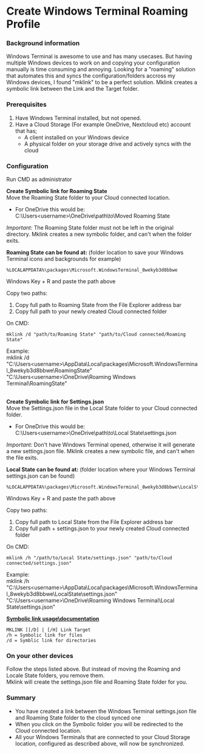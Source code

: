 <h1>Create Windows Terminal Roaming Profile</h1>
<h3>Background information</h3>
Windows Terminal is awesome to use and has many usecases. But having multiple Windows devices to work on and copying your configuration manually is time consuming and annoying. 
Looking for a "roaming" solution that automates this and syncs the configuration/folders accross my Windows devices, I found "mklink" to be a perfect solution.
Mklink creates a symbolic link between the Link and the Target folder.

<h3>Prerequisites</h3>

1. Have Windows Terminal installed, but not opened.
1. Have a Cloud Storage (For example OneDrive, Nextcloud etc) account that has; 
   - A client installed on your Windows device
   - A physical folder on your storage drive and actively syncs with the cloud

<h3>Configuration</h3>
<p>Run CMD as administrator<br></p>

**Create Symbolic link for Roaming State**\
Move the Roaming State folder to your Cloud connected location.
  - For OneDrive this would be: C:\Users\<username>\OneDrive\path\to\Moved Roaming State

*Important:* The Roaming State folder must not be left in the original directory. Mklink creates a new symbolic folder, and can't when the folder exits.

**Roaming State can be found at:** (folder location to save your Windows Terminal icons and backgrounds for example)
```
%LOCALAPPDATA%\packages\Microsoft.WindowsTerminal_8wekyb3d8bbwe
```
Windows Key + R and paste the path above

Copy two paths:
1. Copy full path to Roaming State from the File Explorer address bar
1. Copy full path to your newly created Cloud connected folder

On CMD:
```
mklink /d "path/to/Roaming State" "path/to/Cloud connected/Roaming State"
```
Example:\
mklink /d "C:\Users\<username>\AppData\Local\packages\Microsoft.WindowsTerminal_8wekyb3d8bbwe\RoamingState" "C:\Users\<username>\OneDrive\Roaming Windows Terminal\RoamingState"
<br></br>

**Create Symbolic link for Settings.json**\
Move the Settings.json file in the Local State folder to your Cloud connected folder.
  - For OneDrive this would be: C:\Users\<username>\OneDrive\path\to\Local State\settings.json

*Important:* Don't have Windows Terminal opened, otherwise it will generate a new settings.json file. Mklink creates a new symbolic file, and can't when the file exits.

**Local State can be found at:** (folder location where your Windows Terminal settings.json can be found)
```
%LOCALAPPDATA%\packages\Microsoft.WindowsTerminal_8wekyb3d8bbwe\LocalState
```
Windows Key + R and paste the path above

Copy two paths:
1. Copy full path to Local State from the File Explorer address bar
1. Copy full path + settings.json to your newly created Cloud connected folder

On CMD:
```
mklink /h "/path/to/Local State/settings.json" "path/to/Cloud connected/settings.json" 
``` 
Example:\
mklink /h "C:\Users\<username>\AppData\Local\packages\Microsoft.WindowsTerminal_8wekyb3d8bbwe\LocalState\settings.json" "C:\Users\<username>\OneDrive\Roaming Windows Terminal\Local State\settings.json"

**[Symbolic link usage\documentation](https://docs.microsoft.com/en-us/windows-server/administration/windows-commands/mklink)** 
``` 
MKLINK [[/D] | [/H] Link Target
/h = Symbolic link for files
/d = Symblic link for directories
```

<h3>On your other devices</h3>
<p>Follow the steps listed above. But instead of moving the Roaming and Locale State folders, you remove them. <br>
Mklink will create the settings.json file and Roaming State folder for you. </p>

<h3>Summary</h3>

* You have created a link between the Windows Terminal settings.json file and Roaming State folder to the cloud synced one
* When you click on the Symbolic folder you will be redirected to the Cloud connected location.
* All your Windows Terminals that are connected to your Cloud Storage location, configured as described above, will now be synchronized.
